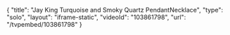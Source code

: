 {
    "title": "Jay King Turquoise and Smoky Quartz PendantNecklace",
    "type": "solo",
    "layout": "iframe-static",
    "videoId": "103861798",
    "url": "\/tvpembed\/103861798"
}